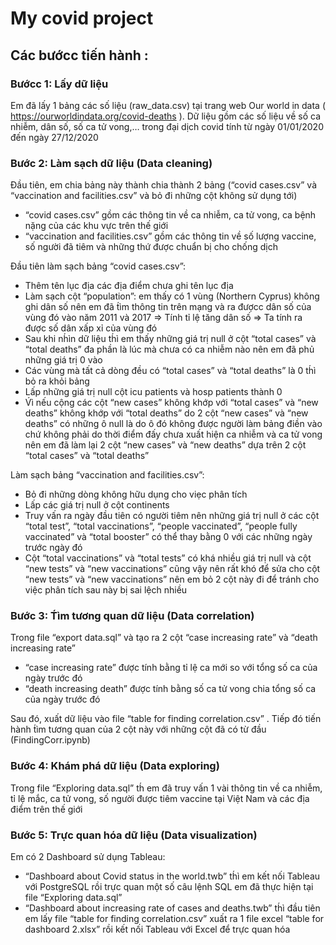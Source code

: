 # My covid project
 

## Các bướcc tiến hành :

### Bướcc 1: Lấy dữ liệu

Em đã lấy 1 bảng các số liệu (raw_data.csv) tại trang web Our world in data ( https://ourworldindata.org/covid-deaths ). Dữ liệu gồm các số liệu về số ca nhiễm, dân số, số ca tử vong,… trong đại dịch covid tính từ ngày 01/01/2020 đến ngày 27/12/2020

### Bước 2: Làm sạch dữ liệu (Data cleaning)

Đầu tiên, em chia bảng này thành chia thành 2 bảng (“covid cases.csv” và “vaccination and facilities.csv” và bỏ đi những cột không sử dụng tới)

* “covid cases.csv” gồm các thông tin về ca nhiễm, ca tử vong, ca bệnh nặng của các khu vực trên thế giới
* “vaccination and facilities.csv” gồm các thông tin về số lượng vaccine, số người đã tiêm và những thứ được chuẩn bị cho chống dịch

Đầu tiên làm sạch bảng “covid cases.csv”:
* Thêm tên lục địa các địa điểm chưa ghi tên lục địa
* Làm sạch cột “population”: em thấy có 1 vùng (Northern Cyprus) không ghi dân số nên em đã t́ìm thông tin trên mạng và ra đượcc dân số của vùng đó vào năm 2011 và 2017 => Tính tỉ lệ tăng dân số => Ta tính ra được số dân xấp xỉ của vùng đó
* Sau khi nh́ìn dữ liệu th́ì em thấy những giá trị null ở cột “total cases” và “total deaths” đa phần là lúc mà chưa có ca nhiễm nào nên em đã phủ những giá trị 0 vào
* Các vùng mà tất cả dòng đều có “total cases” và “total deaths” là 0 th́ì bỏ ra khỏi bảng 
* Lấp những giá trị null cột icu patients và hosp patients thành 0
* V́ì nếu cộng các cột “new cases” không khớp với “total cases” và “new deaths” không khớp với “total deaths” do 2 cột “new cases” và “new deaths” có những ô null là do ô đó không được người làm bảng điền vào chứ không phải do thời điểm đấy chưa xuất hiện ca nhiễm và ca tử vong nên em đã làm lại 2 cột “new cases” và “new deaths” dựa trên 2 cột “total cases” và “total deaths”

Làm sạch bảng “vaccination and facilities.csv”:
* Bỏ đi những dòng không hữu dụng cho viẹc phân tích
* Lấp các giá trị null ở cột continents
* Truy vấn ra ngày đầu tiên có người tiêm nên những giá trị null ở các cột “total test”, “total vaccinations”, “people vaccinated”, “people fully vaccinated” và “total booster” có thể thay bằng 0 với các những ngày trước ngày đó
* Cột “total vaccinations” và “total tests” có khá nhiều giá trị null và cột “new tests” và “new vaccinations” cũng vậy nên rất khó để sửa cho cột “new tests” và “new vaccinations” nên em bỏ 2 cột này đi để tránh cho việc phân tích sau này bị sai lệch nhiều

### Bước 3: T́ìm tương quan dữ liệu (Data correlation)

Trong file “export data.sql” và tạo ra 2 cột “case increasing rate” và “death increasing rate”
* “case increasing rate” được tính bằng tỉ lệ ca mới so với tổng số ca của ngày trước đó
* “death increasing death” được tính bằng số ca tử vong chia tổng số ca của ngày trước đó

Sau đó, xuất dữ liệu vào file “table for finding correlation.csv” . Tiếp đó tiến hành t́ìm tương quan của 2 cột này với những cột đã có từ đầu (FindingCorr.ipynb)


### Bước 4: Khám phá dữ liệu (Data exploring)

Trong file “Exploring data.sql” th́ em đã truy vấn 1 vài thông tin về ca nhiễm, tỉ lệ mắc, ca tử vong, số người được tiêm vaccine tại Việt Nam và các địa điểm trên thế giới

### Bước 5: Trực quan hóa dữ liệu (Data visualization)

Em có 2 Dashboard sử dụng Tableau:
* “Dashboard about Covid status in the world.twb” th́ì em kết nối Tableau với PostgreSQL rồi trực quan một số câu lệnh SQL em đã thực hiện tại file “Exploring data.sql”
* “Dashboard about increasing rate of cases and deaths.twb” th́ì đầu tiên em lấy file “table for finding correlation.csv” xuất ra 1 file excel “table for dashboard 2.xlsx” rồi kết nối Tableau với Excel để trực quan hóa




